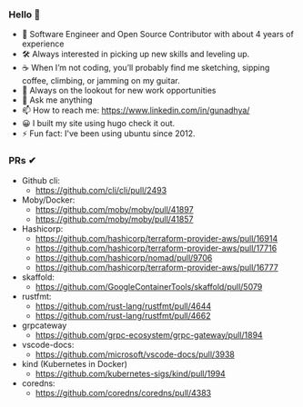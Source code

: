 ### Hello 👋

- 🧠 Software Engineer and Open Source Contributor with about 4 years of experience
- 🛠️ Always interested in picking up new skills and leveling up.
- ☕ When I’m not coding, you’ll probably find me sketching, sipping coffee, climbing, or jamming on my guitar.
- 👀 Always on the lookout for new work opportunities
- 💬 Ask me anything
- 📫 How to reach me: https://www.linkedin.com/in/gunadhya/
- 😀 I built my site using hugo check it out.
- ⚡ Fun fact: I've been using ubuntu since 2012.

### PRs ✔

- Github cli:
  - https://github.com/cli/cli/pull/2493 
- Moby/Docker:
  - https://github.com/moby/moby/pull/41897 
  - https://github.com/moby/moby/pull/41857
- Hashicorp:
  - https://github.com/hashicorp/terraform-provider-aws/pull/16914
  - https://github.com/hashicorp/terraform-provider-aws/pull/17716
  - https://github.com/hashicorp/nomad/pull/9706
  - https://github.com/hashicorp/terraform-provider-aws/pull/16777
- skaffold:
  - https://github.com/GoogleContainerTools/skaffold/pull/5079
- rustfmt:
  - https://github.com/rust-lang/rustfmt/pull/4644
  - https://github.com/rust-lang/rustfmt/pull/4662
- grpcateway
  - https://github.com/grpc-ecosystem/grpc-gateway/pull/1894
- vscode-docs:
  - https://github.com/microsoft/vscode-docs/pull/3938
- kind (Kubernetes in Docker)
  - https://github.com/kubernetes-sigs/kind/pull/1994
- coredns:
  - https://github.com/coredns/coredns/pull/4383


<!--
**gunadhya/gunadhya** is a ✨ _special_ ✨ repository because its `README.md` (this file) appears on your GitHub profile.

Here are some ideas to get you started:

- 🔭 I’m currently looking for work.
- 🌱 I’m currently learning kubernetes
- 👯 I’m looking to collaborate on go
- 🤔 I’m looking for help with ...
- 💬 Ask me about ...
- 📫 How to reach me: ...
- 😄 Pronouns: ...
- ⚡ Fun fact: ...
-->
